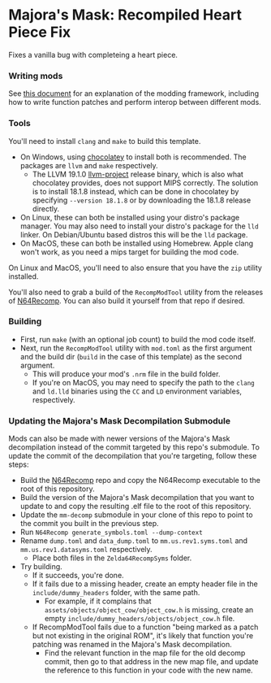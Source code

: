 # Majora's Mask: Recompiled Heart Piece Fix

Fixes a vanilla bug with completeing a heart piece.

### Writing mods
See [this document](https://hackmd.io/fMDiGEJ9TBSjomuZZOgzNg) for an explanation of the modding framework, including how to write function patches and perform interop between different mods.

### Tools
You'll need to install `clang` and `make` to build this template.
* On Windows, using [chocolatey](https://chocolatey.org/) to install both is recommended. The packages are `llvm` and `make` respectively.
  * The LLVM 19.1.0 [llvm-project](https://github.com/llvm/llvm-project) release binary, which is also what chocolatey provides, does not support MIPS correctly. The solution is to install 18.1.8 instead, which can be done in chocolatey by specifying `--version 18.1.8` or by downloading the 18.1.8 release directly.
* On Linux, these can both be installed using your distro's package manager. You may also need to install your distro's package for the `lld` linker. On Debian/Ubuntu based distros this will be the `lld` package.
* On MacOS, these can both be installed using Homebrew. Apple clang won't work, as you need a mips target for building the mod code.

On Linux and MacOS, you'll need to also ensure that you have the `zip` utility installed.

You'll also need to grab a build of the `RecompModTool` utility from the releases of [N64Recomp](https://github.com/N64Recomp/N64Recomp). You can also build it yourself from that repo if desired.

### Building
* First, run `make` (with an optional job count) to build the mod code itself.
* Next, run the `RecompModTool` utility with `mod.toml` as the first argument and the build dir (`build` in the case of this template) as the second argument.
  * This will produce your mod's `.nrm` file in the build folder.
  * If you're on MacOS, you may need to specify the path to the `clang` and `ld.lld` binaries using the `CC` and `LD` environment variables, respectively.

### Updating the Majora's Mask Decompilation Submodule
Mods can also be made with newer versions of the Majora's Mask decompilation instead of the commit targeted by this repo's submodule.
To update the commit of the decompilation that you're targeting, follow these steps:
* Build the [N64Recomp](https://github.com/N64Recomp/N64Recomp) repo and copy the N64Recomp executable to the root of this repository.
* Build the version of the Majora's Mask decompilation that you want to update to and copy the resulting .elf file to the root of this repository.
* Update the `mm-decomp` submodule in your clone of this repo to point to the commit you built in the previous step.
* Run `N64Recomp generate_symbols.toml --dump-context`
* Rename `dump.toml` and `data_dump.toml` to `mm.us.rev1.syms.toml` and `mm.us.rev1.datasyms.toml` respectively.
  * Place both files in the `Zelda64RecompSyms` folder.
* Try building.
  * If it succeeds, you're done.
  * If it fails due to a missing header, create an empty header file in the `include/dummy_headers` folder, with the same path.
    * For example, if it complains that `assets/objects/object_cow/object_cow.h` is missing, create an empty `include/dummy_headers/objects/object_cow.h` file.
  * If RecompModTool fails due to a function "being marked as a patch but not existing in the original ROM", it's likely that function you're patching was renamed in the Majora's Mask decompilation.
    * Find the relevant function in the map file for the old decomp commit, then go to that address in the new map file, and update the reference to this function in your code with the new name.
